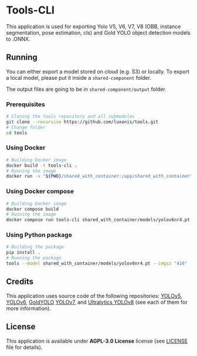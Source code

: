 # Tools-CLI

This application is used for exporting Yolo V5, V6, V7, V8 (OBB, instance segmentation, pose estimation, cls) and Gold YOLO object detection models to .ONNX.

## Running

You can either export a model stored on cloud (e.g. S3) or locally. To export a local model, please put it inside a `shared-component` folder.

The output files are going to be in `shared-component/output` folder.

### Prerequisites

```bash
# Cloning the tools repository and all submodules
git clone --recursive https://github.com/luxonis/tools.git
# Change folder
cd tools
```

### Using Docker

```bash
# Building Docker image
docker build -t tools-cli .
# Running the image
docker run -v "${PWD}/shared_with_container:/app/shared_with_container" tools-cli shared_with_container/models/yolov8n-seg.pt --imgsz "416"
```

### Using Docker compose

```bash
# Building Docker image
docker compose build
# Running the image
docker compose run tools-cli shared_with_container/models/yolov6nr4.pt
```

### Using Python package

```bash
# Building the package
pip install .
# Running the package
tools --model shared_with_container/models/yolov6nr4.pt --imgsz "416"
```

## Credits

This application uses source code of the following repositories: [YOLOv5](https://github.com/ultralytics/yolov5), [YOLOv6](https://github.com/meituan/YOLOv6), [GoldYOLO](https://github.com/huawei-noah/Efficient-Computing) [YOLOv7](https://github.com/WongKinYiu/yolov7), and [Ultralytics YOLOv8](https://github.com/ultralytics/ultralytics) (see each of them for more information).

## License

This application is available under **AGPL-3.0 License** license (see [LICENSE](https://github.com/luxonis/tools/blob/master/LICENSE) file for details).
